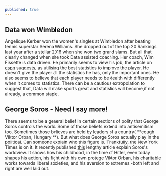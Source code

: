 ```yaml
---
published: true
---
```

## Data won Wimbledon

Angelique Kerber won the  women's singles at Wimbledon after beating tennis superstar Serena Williams. She dropped out of the top 20 Rankings last year after a stellar 2016 when she won two grand slams. But all that clearly changed when she took Data assisted coaching. Her coach, Wim Fissette is data driven. He primarily seems to view his job, the article on [espn](http://www.espn.in/tennis/story/_/id/24182180/tennis-how-data-driven-coaching-helped-angelique-kerber-latest-crown) suggests, as utilising the best statistics to improve the player. He doesn't give the player all the statistics he has, only the important ones. He also seems to believe that each player needs to be dealth with differently when it comes to statistics. There can be a cautious extropolation to suggest that, Data will make sports great and statistics will become,if not already, a common staple.

## George Soros - Need I say more!

There seems to be a general belief in certain sections of polity that George Soros controls the world. Some of those beliefs extend into antisemitism too. Sometimes those believes are held by leaders of a country( **cough Viktor Orban, Hungary **). But what does George Soros actually play in the political. Can someone explain who this figure is. Thankfully, the New York Times is on it. It recently published [this](https://www.nytimes.com/2018/07/17/magazine/george-soros-democrat-open-society.html?fb=0&recb=signature-journalism.thompson_sampling&recid=17sGArVDRaKcLR8OC2P34zT6vKz) lengthy article explain Soros's worldview. It shows how his childhood, in the time of Hitler, even today shapes his action, his fight with his own protege Viktor Orban, his charitable works towards liberal societies, and his aversion  to extremes -both left and right are well laid out.

